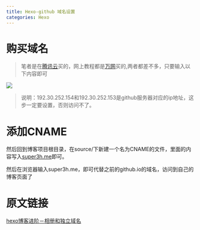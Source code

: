 ```yaml
---
title: Hexo-github 域名设置
categories: Hexo
---
```

#  购买域名
> 笔者是在[腾讯云](https://dnspod.qcloud.com/?from=qcloud)买的，网上教程都是[万网](https://wanwang.aliyun.com/domain/searchresult/)买的,两者都差不多，只要输入以下内容即可

![](Hexo-域名/yuming.png)
> 说明：192.30.252.154和192.30.252.153是github服务器对应的ip地址，这步一定要设置，否则访问不了。

# 添加CNAME
然后回到博客项目根目录，在source/下新建一个名为CNAME的文件，里面的内容写入[super3h.me](http://super3h.me/)即可。

然后在浏览器输入super3h.me，即可代替之前的github.io的域名，访问到自己的博客页面了

# 原文链接
[hexo博客进阶－相册和独立域名 ](http://www.cnblogs.com/jarson-7426/p/5515870.html)
